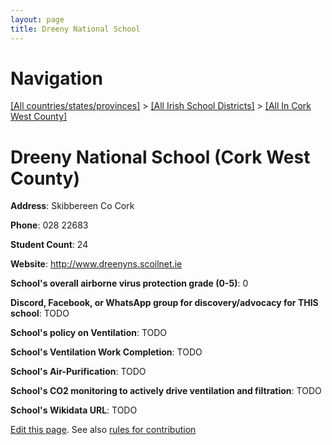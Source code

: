 ```yaml
---
layout: page
title: Dreeny National School
---
```

# Navigation

[[All countries/states/provinces]](../../..) > [[All Irish School Districts]](../..) > [[All In Cork West County]](..)

# Dreeny National School (Cork West County)

**Address**: Skibbereen Co Cork

**Phone**: 028 22683

**Student Count**: 24

**Website**: <http://www.dreenyns.scoilnet.ie>

**School's overall airborne virus protection grade (0-5)**: 0

**Discord, Facebook, or WhatsApp group for discovery/advocacy for THIS school**: TODO

**School's policy on Ventilation**: TODO

**School's Ventilation Work Completion**: TODO

**School's Air-Purification**: TODO

**School's CO2 monitoring to actively drive ventilation and filtration**: TODO

**School's Wikidata URL**: TODO


[Edit this page](https://github.com/ventilate-schools/Ireland/edit/main/./Cork_West_County/Dreeny_National_School.md). See also [rules for contribution](../../../contribution-rules/)